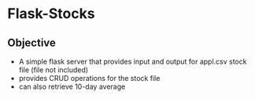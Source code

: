 # Flask-Stocks

## Objective
- A simple flask server that provides input and output for appl.csv stock file (file not included)
- provides CRUD operations for the stock file 
- can also retrieve 10-day average
